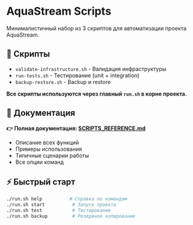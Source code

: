 # AquaStream Scripts

Минималистичный набор из 3 скриптов для автоматизации проекта AquaStream.

## 🔧 Скрипты

- `validate-infrastructure.sh` - Валидация инфраструктуры
- `run-tests.sh` - Тестирование (unit + integration)  
- `backup-restore.sh` - Backup и restore

**Все скрипты используются через главный `run.sh` в корне проекта.**

## 📖 Документация

**👉 Полная документация: [SCRIPTS_REFERENCE.md](../docs/SCRIPTS_REFERENCE.md)**

- Описание всех функций
- Примеры использования
- Типичные сценарии работы
- Все опции команд

## ⚡ Быстрый старт

```bash
./run.sh help          # Справка по командам
./run.sh start          # Запуск проекта
./run.sh test           # Тестирование
./run.sh backup         # Резервное копирование
```